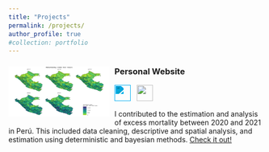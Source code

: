 ```yaml
---
title: "Projects"
permalink: /projects/
author_profile: true
#collection: portfolio
---
```


<!--The **collaborative** project aims to estimate excess mortality between 2020 and 2021 in Perú. It includes data cleaning, descriptive and spatial analysis, and estimation using deterministic and bayesian methods.



<!-- User Project #1: Personal Résumé Website -->
<div class="user-projects">
  <div class="images-right" style="float: left; margin-right: 10px;">
    <picture>
      <img alt="Personal Website" src="/images/map_men_2017_2021_v2.jpg" width="200px" height="100px">
    </picture>
  </div>
  <div class="contents" style="text-align: left;">
    <h3>Personal Website</h3>
    <div>
      <img
        height="32"
        width="32"
        src="https://unpkg.com/simple-icons@5.0.0/icons/rstudio.svg"
        style="filter: invert(73%) sepia(74%) saturate(1552%) hue-rotate(169deg) brightness(109%) contrast(97%)"
      />
      &nbsp;
      <img height="32" width="32" src="https://unpkg.com/simple-icons@3.4.0/icons/github.svg" />
    </div>
    <p style="text-align: justify;">
    </p>
       I contributed to the estimation and analysis of excess mortality between 2020 and 2021 in Perú. This included data cleaning, descriptive and spatial analysis, and estimation using deterministic and bayesian methods.
    <a class="project-link" target="_blank" href="https://github.com/healthinnovation/Excess_Mort">Check it out!</a>
  </div>
</div>
